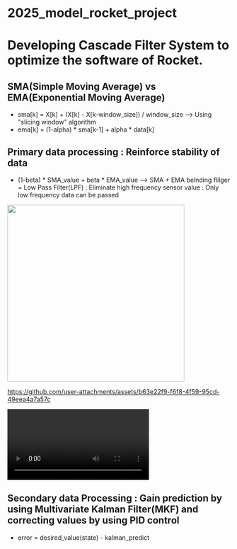 # 2025_model_rocket_project
# Developing Cascade Filter System to optimize the software of Rocket.

## SMA(Simple Moving Average) vs EMA(Exponential Moving Average)
- sma[k] = X[k] + (X[k] - X[k-window_size]) / window_size --> Using "slicing window" algorithm
- ema[k] = (1-alpha) * sma[k-1] + alpha * data[k]

## Primary data processing : Reinforce stability of data
- (1-beta) * SMA_value + beta * EMA_value --> SMA + EMA belnding flilger = Low Pass Filter(LPF) : Eliminate high frequency sensor value : Only low frequency data can be passed

<img src="https://github.com/user-attachments/assets/0d932935-2bb8-4f4c-85a5-5843554de293" width="400"/>

https://github.com/user-attachments/assets/b63e22f9-f6f8-4f59-95cd-49eea4a7a57c

<video width="320" controls>
  <source src="https://github.com/user-attachments/assets/b63e22f9-f6f8-4f59-95cd-49eea4a7a57c" type="video/mp4">
</video>


## Secondary data Processing : Gain prediction by using Multivariate Kalman Filter(MKF) and correcting values by using PID control
- error = desired_value(state) - kalman_predict
